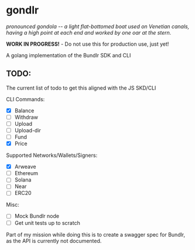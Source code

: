 # gondlr
*pronounced gondola -- a light flat-bottomed boat used on Venetian canals, having a high point at each end and worked by 
one oar at the stern.*

**WORK IN PROGRESS!** - Do not use this for production use, just yet!

A golang implementation of the Bundlr SDK and CLI

## TODO:
The current list of todo to get this aligned with the JS SKD/CLI

CLI Commands:

- [x] Balance
- [ ] Withdraw
- [ ] Upload
- [ ] Upload-dir
- [ ] Fund
- [x] Price

Supported Networks/Wallets/Signers:

- [x] Arweave
- [ ] Ethereum
- [ ] Solana
- [ ] Near
- [ ] ERC20

Misc:

- [ ] Mock Bundlr node
- [ ] Get unit tests up to scratch

Part of my mission while doing this is to create a swagger spec for Bundlr, as the API is currently not documented.